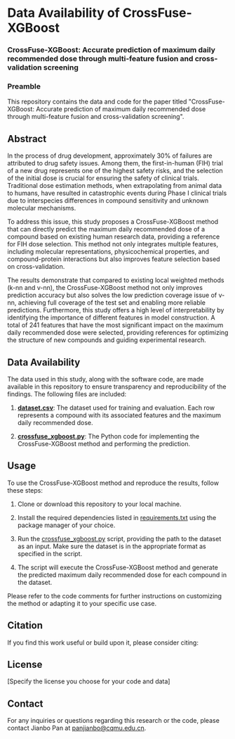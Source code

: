 # Data Availability of CrossFuse-XGBoost  
### CrossFuse-XGBoost: Accurate prediction of maximum daily recommended dose through multi-feature fusion and cross-validation screening  
### Preamble

This repository contains the data and code for the paper titled "CrossFuse-XGBoost: Accurate prediction of maximum daily recommended dose through multi-feature fusion and cross-validation screening".

## Abstract
In the process of drug development, approximately 30% of failures are attributed to drug safety issues. Among them, the first-in-human (FIH) trial of a new drug represents one of the highest safety risks, and the selection of the initial dose is crucial for ensuring the safety of clinical trials. Traditional dose estimation methods, when extrapolating from animal data to humans, have resulted in catastrophic events during Phase I clinical trials due to interspecies differences in compound sensitivity and unknown molecular mechanisms.

To address this issue, this study proposes a CrossFuse-XGBoost method that can directly predict the maximum daily recommended dose of a compound based on existing human research data, providing a reference for FIH dose selection. This method not only integrates multiple features, including molecular representations, physicochemical properties, and compound-protein interactions but also improves feature selection based on cross-validation.

The results demonstrate that compared to existing local weighted methods (k-nn and v-nn), the CrossFuse-XGBoost method not only improves prediction accuracy but also solves the low prediction coverage issue of v-nn, achieving full coverage of the test set and enabling more reliable predictions. Furthermore, this study offers a high level of interpretability by identifying the importance of different features in model construction. A total of 241 features that have the most significant impact on the maximum daily recommended dose were selected, providing references for optimizing the structure of new compounds and guiding experimental research.

## Data Availability
The data used in this study, along with the software code, are made available in this repository to ensure transparency and reproducibility of the findings. The following files are included:

1. **[dataset.csv](link_to_dataset.csv)**: The dataset used for training and evaluation. Each row represents a compound with its associated features and the maximum daily recommended dose.

2. **[crossfuse_xgboost.py](link_to_code.py)**: The Python code for implementing the CrossFuse-XGBoost method and performing the prediction.

## Usage
To use the CrossFuse-XGBoost method and reproduce the results, follow these steps:

1. Clone or download this repository to your local machine.

2. Install the required dependencies listed in [requirements.txt](link_to_requirements.txt) using the package manager of your choice.

3. Run the [crossfuse_xgboost.py](link_to_code.py) script, providing the path to the dataset as an input. Make sure the dataset is in the appropriate format as specified in the script.

4. The script will execute the CrossFuse-XGBoost method and generate the predicted maximum daily recommended dose for each compound in the dataset.

Please refer to the code comments for further instructions on customizing the method or adapting it to your specific use case.

## Citation
If you find this work useful or build upon it, please consider citing:


## License
[Specify the license you choose for your code and data]

## Contact
For any inquiries or questions regarding this research or the code, please contact Jianbo Pan at panjianbo@cqmu.edu.cn.


